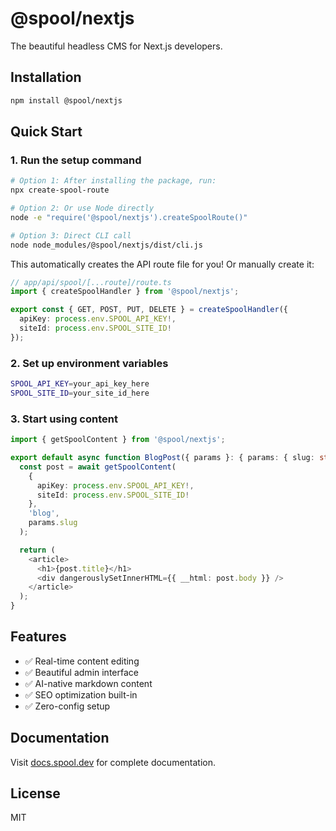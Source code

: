 # @spool/nextjs

The beautiful headless CMS for Next.js developers.

## Installation

```bash
npm install @spool/nextjs
```

## Quick Start

### 1. Run the setup command

```bash
# Option 1: After installing the package, run:
npx create-spool-route

# Option 2: Or use Node directly
node -e "require('@spool/nextjs').createSpoolRoute()"

# Option 3: Direct CLI call
node node_modules/@spool/nextjs/dist/cli.js
```

This automatically creates the API route file for you! Or manually create it:

```typescript
// app/api/spool/[...route]/route.ts
import { createSpoolHandler } from '@spool/nextjs';

export const { GET, POST, PUT, DELETE } = createSpoolHandler({
  apiKey: process.env.SPOOL_API_KEY!,
  siteId: process.env.SPOOL_SITE_ID!
});
```

### 2. Set up environment variables

```bash
SPOOL_API_KEY=your_api_key_here
SPOOL_SITE_ID=your_site_id_here
```

### 3. Start using content

```typescript
import { getSpoolContent } from '@spool/nextjs';

export default async function BlogPost({ params }: { params: { slug: string } }) {
  const post = await getSpoolContent(
    {
      apiKey: process.env.SPOOL_API_KEY!,
      siteId: process.env.SPOOL_SITE_ID!
    },
    'blog',
    params.slug
  );

  return (
    <article>
      <h1>{post.title}</h1>
      <div dangerouslySetInnerHTML={{ __html: post.body }} />
    </article>
  );
}
```

## Features

- ✅ Real-time content editing
- ✅ Beautiful admin interface  
- ✅ AI-native markdown content
- ✅ SEO optimization built-in
- ✅ Zero-config setup

## Documentation

Visit [docs.spool.dev](https://docs.spool.dev) for complete documentation.

## License

MIT 